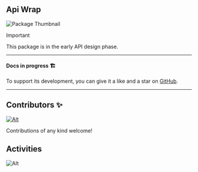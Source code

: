 ## Api Wrap

![Package Thumbnail](https://github.com/user-attachments/assets/2f549930-5647-4361-a53c-92f2bd94b30c)

> [!IMPORTANT]
> This package is in the early API design phase.

---

#### Docs in progress 🏗️

To support its development, you can give it a like and a star on [GitHub](https://github.com/StarProxima/dev_kit).

---

## Contributors ✨

[![Alt](https://opencollective.com/dev_kit/contributors.svg?width=890&button=false)](https://github.com/remarkablemark/dev_kit/graphs/contributors)

Contributions of any kind welcome!

## Activities

![Alt](https://repobeats.axiom.co/api/embed/732b41cfc45839e3b078304e6b46ca0da7bd7f15.svg "Repobeats analytics image")